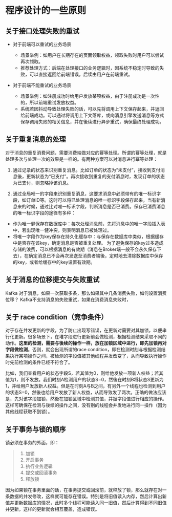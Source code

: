 # 程序设计的一些原则

## 关于接口处理失败的重试
- 对于前端可以重试的业务场景
  - 场景举例：如用户在长期存在的页面领取权益，领取失败时用户可以尝试再次领取。
  - 推荐处理方式：后端在处理接口的业务逻辑时，因系统不稳定时导致的失败，可以直接返回给前端错误，后续由用户在前端重试。

- 对于前端不能重试的业务场景
  - 场景举例：如注册成功时给用户发放某项权益，由于注册成功是一次性的，所以前端重试发放权益。
  - 系统若因抖动导致处理失败的话，可以先将调用上下文保存起来，并返回给前端成功。可以通过将调用上下文落库，或向消息引擎发送消息等方式保存调用失败的相关信息，并在後续进行异步重试，确保最终处理成功。

## 关于重复消息的处理
对于消息的重复消费问题，需要消费端做对应的幂等处理。所谓的幂等处理，就是处理多次与处理一次的效果是一样的。有两种方案可以对消息进行幂等处理：

1. 通过记录的状态来识别重复消息。比如订单的状态为“未支付”，接收到支付消息後，更新状态为“已支付”。再次接收到重复的支付消息时，发现订单的状态为已支付，则忽略掉该消息。

2. 通过全局唯一的字段来识别重复消息，这要求消息中必须带有的唯一标识字段，如订单ID等。这时可以将已处理消息的唯一标识字段保存起来，当有新消息来的时候，通过比对唯一标识字段，判断消息是否已消费。保存已消费消息的唯一标识字段的途径有多种：
  - 作为唯一健保存在数据库中：每次处理消息前，先将消息中的唯一字段插入表中，若出现唯一健冲突，则表明消息已被处理过。
  - 将唯一字段作为key保存在持久化缓存中：与保存在数据库中类似，根据缓存中是否存在该key，确定消息是否被重复处理。
  为了避免保存的key过多造成存储的浪费，可以根据消息的有效期（消息在Broker端一般不会永久保存下去），在确定消息已不会再次发送至消费者端後，定时地去清除数据库中保存的key，或者给缓存中的key设置有效期。

## 关于消息的位移提交与失败重试
Kafka
对于消息，如果一次获取多条，那么如果其中几条消费失败，如何设置消费位移？
Kafka不支持消息的失败重试，如果在消费消息失败时，


## 关于 race condition（竞争条件）
对于存在并发更新的字段，为了防止出现写错误，在更新对需要对其加锁，以便串行化更新。很多场景下，在堆字段进行更新前会做检测，根据检测结果采取不同的动作。**这里的检测，需要与後续的操作一样，放在加锁区域中进行，即先加锁再对字段做检测**。否则，就会出现所谓的race condition，即在检测时刻与根据检测结果执行某项操作之间，被检测的字段值被其他线程并发改变了，从而导致执行操作时先前检测的条件已经不符合了。

比如，我们查看用户的状态字段S，若其值为0，则给他发放一项新人权益；若其值为1，则不发放。我们时刻A检测用户的状态S=0，然後在时刻B将状态S更新为1，并给用户发放新人权益。但是在时刻A与B之间，有另外一个线程也检测到用户的状态S=0，然後也给用户发放了新人权益，从而导致发了两次。正确的做法应该是，先对该字段加锁，然後在加锁区域中检测其值，并据字段值进行相应的操作。这样可确保在检测与後续的操作之间，没有别的线程会并发地进行同一操作（因为其他线程获取不到锁）。

## 关于事务与锁的顺序
锁必须在事务的外面，即：
> 1. 加锁
> 2. 开启事务
> 3. 执行业务逻辑
> 4. 提交或回滚事务
> 5. 释放锁

因为如果锁在事务里面的话，在事务提交或回滚前，就释放了锁，那么就存在对一条数据的并发修改，这样就可能存在错误。特别是将旧值读入内存，然后计算出新值并更新数据库的情况，此时多个线程可能读入同一旧值，然后计算得到不同旧值并更新，这样的更新就会相互覆盖，造成错误。
